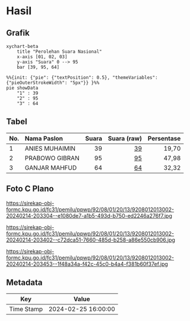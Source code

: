 # Hasil

## Grafik

```mermaid
xychart-beta
    title "Perolehan Suara Nasional"
    x-axis [01, 02, 03]
    y-axis "Suara" 0 --> 95
    bar [39, 95, 64]
```

```mermaid
%%{init: {"pie": {"textPosition": 0.5}, "themeVariables": {"pieOuterStrokeWidth": "5px"}} }%%
pie showData
    "1" : 39
    "2" : 95
    "3" : 64
```

## Tabel

| No. | Nama Paslon    | Suara | Suara (raw) | Persentase |
|:--- |:-------------- | -----:| -----------:| ----------:|
| 1   | ANIES MUHAIMIN | 39    | [39][p-1]   | 19,70      |
| 2   | PRABOWO GIBRAN | 95    | [95][p-2]   | 47,98      |
| 3   | GANJAR MAHFUD  | 64    | [64][p-3]   | 32,32      |


[p-1]: https://github.com/gigit-pemilu/pemilu-2024/blob/main/pilpres/hitung-suara/sub/92-papua-barat/sub/08-kaimana/sub/01-kaimana/sub/2013-coa/sub/002-tps/sub/paslon-1.txt
[p-2]: https://github.com/gigit-pemilu/pemilu-2024/blob/main/pilpres/hitung-suara/sub/92-papua-barat/sub/08-kaimana/sub/01-kaimana/sub/2013-coa/sub/002-tps/sub/paslon-2.txt
[p-3]: https://github.com/gigit-pemilu/pemilu-2024/blob/main/pilpres/hitung-suara/sub/92-papua-barat/sub/08-kaimana/sub/01-kaimana/sub/2013-coa/sub/002-tps/sub/paslon-3.txt

## Foto C Plano

https://sirekap-obj-formc.kpu.go.id/fc31/pemilu/ppwp/92/08/01/20/13/9208012013002-20240214-203304--e1080de7-a1b5-493d-b750-ed2246a276f7.jpg

https://sirekap-obj-formc.kpu.go.id/fc31/pemilu/ppwp/92/08/01/20/13/9208012013002-20240214-203402--c72dca51-7660-485d-b258-a86e550cb906.jpg

https://sirekap-obj-formc.kpu.go.id/fc31/pemilu/ppwp/92/08/01/20/13/9208012013002-20240214-203453--1f48a34a-f42c-45c0-b4a4-f381b60f37ef.jpg


## Metadata

| Key        | Value               |
| ---------- | ------------------- |
| Time Stamp | 2024-02-25 16:00:00 |



